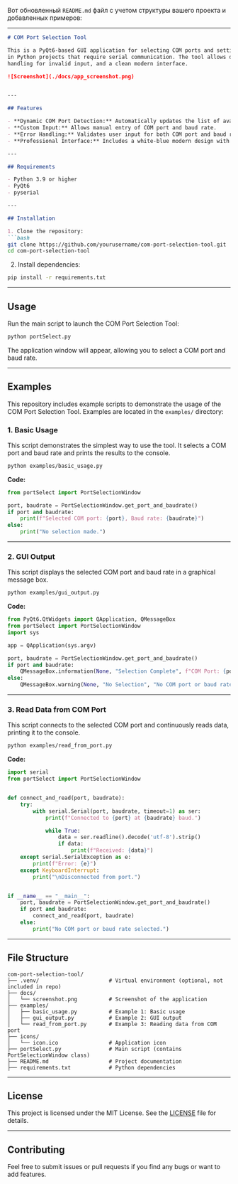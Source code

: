 Вот обновленный `README.md` файл с учетом структуры вашего проекта и добавленных примеров:

---

```markdown
# COM Port Selection Tool

This is a PyQt6-based GUI application for selecting COM ports and setting the baud rate. It is designed for ease of use
in Python projects that require serial communication. The tool allows dynamic detection of available COM ports, error
handling for invalid input, and a clean modern interface.

![Screenshot](./docs/app_screenshot.png)


---

## Features

- **Dynamic COM Port Detection:** Automatically updates the list of available COM ports every second.
- **Custom Input:** Allows manual entry of COM port and baud rate.
- **Error Handling:** Validates user input for both COM port and baud rate.
- **Professional Interface:** Includes a white-blue modern design with an application icon.

---

## Requirements

- Python 3.9 or higher
- PyQt6
- pyserial

---

## Installation

1. Clone the repository:
```bash
git clone https://github.com/yourusername/com-port-selection-tool.git
cd com-port-selection-tool
```

2. Install dependencies:
```bash
pip install -r requirements.txt
```

---

## Usage

Run the main script to launch the COM Port Selection Tool:

```bash
python portSelect.py
```

The application window will appear, allowing you to select a COM port and baud rate.

---

## Examples

This repository includes example scripts to demonstrate the usage of the COM Port Selection Tool. Examples are located
in the `examples/` directory:

### 1. **Basic Usage**

This script demonstrates the simplest way to use the tool. It selects a COM port and baud rate and prints the results to
the console.

```bash
python examples/basic_usage.py
```

**Code:**

```python
from portSelect import PortSelectionWindow

port, baudrate = PortSelectionWindow.get_port_and_baudrate()
if port and baudrate:
    print(f"Selected COM port: {port}, Baud rate: {baudrate}")
else:
    print("No selection made.")
```

---

### 2. **GUI Output**

This script displays the selected COM port and baud rate in a graphical message box.

```bash
python examples/gui_output.py
```

**Code:**

```python
from PyQt6.QtWidgets import QApplication, QMessageBox
from portSelect import PortSelectionWindow
import sys

app = QApplication(sys.argv)

port, baudrate = PortSelectionWindow.get_port_and_baudrate()
if port and baudrate:
    QMessageBox.information(None, "Selection Complete", f"COM Port: {port}\nBaud Rate: {baudrate}")
else:
    QMessageBox.warning(None, "No Selection", "No COM port or baud rate was selected.")
```

---

### 3. **Read Data from COM Port**

This script connects to the selected COM port and continuously reads data, printing it to the console.

```bash
python examples/read_from_port.py
```

**Code:**

```python
import serial
from portSelect import PortSelectionWindow


def connect_and_read(port, baudrate):
    try:
        with serial.Serial(port, baudrate, timeout=1) as ser:
            print(f"Connected to {port} at {baudrate} baud.")

            while True:
                data = ser.readline().decode('utf-8').strip()
                if data:
                    print(f"Received: {data}")
    except serial.SerialException as e:
        print(f"Error: {e}")
    except KeyboardInterrupt:
        print("\nDisconnected from port.")


if __name__ == "__main__":
    port, baudrate = PortSelectionWindow.get_port_and_baudrate()
    if port and baudrate:
        connect_and_read(port, baudrate)
    else:
        print("No COM port or baud rate selected.")
```

---

## File Structure

```
com-port-selection-tool/
├── .venv/                      # Virtual environment (optional, not included in repo)
├── docs/
│   └── screenshot.png          # Screenshot of the application
├── examples/
│   ├── basic_usage.py          # Example 1: Basic usage
│   ├── gui_output.py           # Example 2: GUI output
│   └── read_from_port.py       # Example 3: Reading data from COM port
├── icons/
│   └── icon.ico                # Application icon
├── portSelect.py               # Main script (contains PortSelectionWindow class)
├── README.md                   # Project documentation
├── requirements.txt            # Python dependencies
```

---

## License

This project is licensed under the MIT License. See the [LICENSE](LICENSE) file for details.

---

## Contributing

Feel free to submit issues or pull requests if you find any bugs or want to add features.

```
